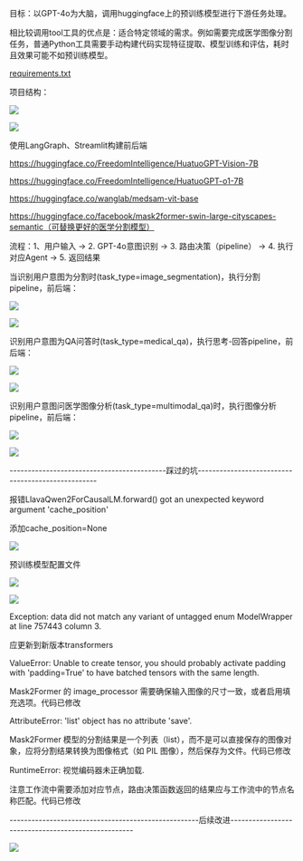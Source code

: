 目标：以GPT-4o为大脑，调用huggingface上的预训练模型进行下游任务处理。

相比较调用tool工具的优点是：适合特定领域的需求。例如需要完成医学图像分割任务，普通Python工具需要手动构建代码实现特征提取、模型训练和评估，耗时且效果可能不如预训练模型。



[requirements.txt](https://www.yuque.com/attachments/yuque/0/2025/txt/34888563/1742952824060-e144a519-0716-46d6-a6bd-45526418d57a.txt)

项目结构：

![](https://cdn.nlark.com/yuque/0/2025/png/34888563/1742953108359-8aa55985-cfce-435a-b55f-5b86584da559.png)




![](https://cdn.nlark.com/yuque/0/2025/png/34888563/1742954152871-ef8d806c-d0c1-475d-a711-d7aee1e343e5.png)



使用LangGraph、Streamlit构建前后端

https://huggingface.co/FreedomIntelligence/HuatuoGPT-Vision-7B

https://huggingface.co/FreedomIntelligence/HuatuoGPT-o1-7B

https://huggingface.co/wanglab/medsam-vit-base

https://huggingface.co/facebook/mask2former-swin-large-cityscapes-semantic（可替换更好的医学分割模型）



流程：1、用户输入 → 2. GPT-4o意图识别 → 3. 路由决策（pipeline） → 4. 执行对应Agent → 5. 返回结果



当识别用户意图为分割时(task_type=image_segmentation)，执行分割pipeline，前后端：

![](https://cdn.nlark.com/yuque/0/2025/jpeg/34888563/1742954189779-6d769171-5059-4010-bdb0-5b9a7c8075f3.jpeg)

![](https://cdn.nlark.com/yuque/0/2025/jpeg/34888563/1742954195171-05468458-e999-496c-a1fa-ed84151b03fd.jpeg)

识别用户意图为QA问答时(task_type=medical_qa)，执行思考-回答pipeline，前后端：

![](https://cdn.nlark.com/yuque/0/2025/jpeg/34888563/1742954211608-239e5259-5e3e-4ffd-b2b6-d0e723d23ec2.jpeg)

![](https://cdn.nlark.com/yuque/0/2025/jpeg/34888563/1742954217060-590af8f3-f0b5-41c7-b0a2-2df9b254c5d5.jpeg)

识别用户意图问医学图像分析(task_type=multimodal_qa)时，执行图像分析pipeline，前后端：

![](https://cdn.nlark.com/yuque/0/2025/jpeg/34888563/1742954239551-5e47a744-8ba3-43fd-97b0-96f926b97220.jpeg)

![](https://cdn.nlark.com/yuque/0/2025/jpeg/34888563/1742954245301-896d7c69-ee20-4a18-ac91-d573da2eb6a0.jpeg)

-------------------------------------------踩过的坑--------------------------------------------------

报错LlavaQwen2ForCausalLM.forward() got an unexpected keyword argument 'cache_position'

添加cache_position=None

![](https://cdn.nlark.com/yuque/0/2025/jpeg/34888563/1742954342041-3fdcc603-a67f-4705-84cf-1d8792a31bc8.jpeg)



预训练模型配置文件

![](https://cdn.nlark.com/yuque/0/2025/png/34888563/1742954341966-1dc76fe3-d18f-423f-90f4-2c14ed3419d5.png)

![](https://cdn.nlark.com/yuque/0/2025/png/34888563/1742954342426-93be0491-06fb-4532-8c2b-ad687e83a6d8.png)



Exception: data did not match any variant of untagged enum ModelWrapper at line 757443 column 3.

应更新到新版本transformers



ValueError: Unable to create tensor, you should probably activate padding with 'padding=True' to have batched tensors with the same length.

Mask2Former 的 image_processor 需要确保输入图像的尺寸一致，或者启用填充选项。代码已修改



AttributeError: 'list' object has no attribute 'save'.

Mask2Former 模型的分割结果是一个列表（list），而不是可以直接保存的图像对象，应将分割结果转换为图像格式（如 PIL 图像），然后保存为文件。代码已修改



RuntimeError: 视觉编码器未正确加载.

注意工作流中需要添加对应节点，路由决策函数返回的结果应与工作流中的节点名称匹配。代码已修改











----------------------------------------------------后续改进---------------------------------------------------



![](https://cdn.nlark.com/yuque/0/2025/png/34888563/1744266724145-b747301e-f0c8-4250-893f-9d93f8d7885f.png)



















